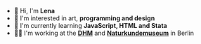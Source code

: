 - 👋 Hi, I'm **Lena**
- 👀 I'm interested in art, **programming and design**
- 🌱 I'm currently learning **JavaScript, HTML and Stata**
- 👩‍💻 I'm working at the [**DHM**](https://www.dhm.de/) and [**Naturkundemuseum**](https://www.museumfuernaturkunde.berlin/en) in Berlin
